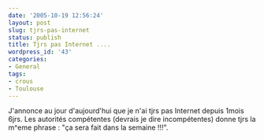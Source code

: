 ```yaml
---
date: '2005-10-19 12:56:24'
layout: post
slug: tjrs-pas-internet
status: publish
title: Tjrs pas Internet ....
wordpress_id: '43'
categories:
- General
tags:
- crous
- Toulouse
---
```


J'annonce au jour d'aujourd'hui que je n'ai tjrs pas Internet depuis 1mois 6jrs. Les autorités compétentes (devrais je dire incompétentes) donne tjrs la m^eme phrase : "ça sera fait dans la semaine !!!".
